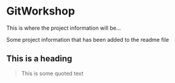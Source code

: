 # GitWorkshop


This is where the project information will be...

Some project information that has been added to the readme file

## This is a heading

>This is some quoted text